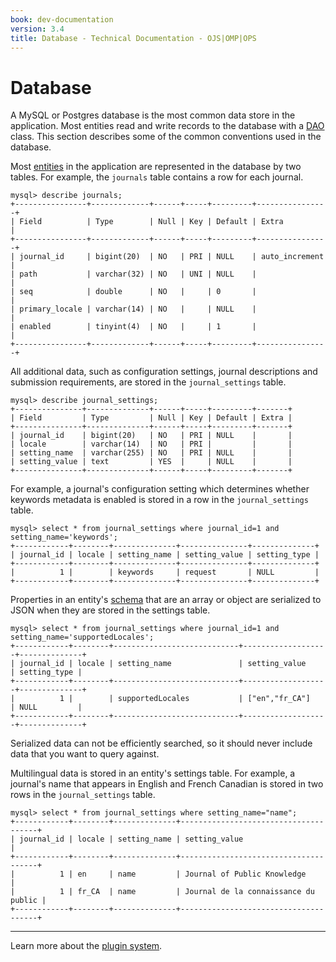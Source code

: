```yaml
---
book: dev-documentation
version: 3.4
title: Database - Technical Documentation - OJS|OMP|OPS
---
```


# Database

A MySQL or Postgres database is the most common data store in the application. Most entities read and write records to the database with a [DAO](./architecture-daos) class. This section describes some of the common conventions used in the database.

Most [entities](./architecture-entities) in the application are represented in the database by two tables. For example, the `journals` table contains a row for each journal.

```
mysql> describe journals;
+----------------+-------------+------+-----+---------+----------------+
| Field          | Type        | Null | Key | Default | Extra          |
+----------------+-------------+------+-----+---------+----------------+
| journal_id     | bigint(20)  | NO   | PRI | NULL    | auto_increment |
| path           | varchar(32) | NO   | UNI | NULL    |                |
| seq            | double      | NO   |     | 0       |                |
| primary_locale | varchar(14) | NO   |     | NULL    |                |
| enabled        | tinyint(4)  | NO   |     | 1       |                |
+----------------+-------------+------+-----+---------+----------------+
```

All additional data, such as configuration settings, journal descriptions and submission requirements, are stored in the `journal_settings` table.

```
mysql> describe journal_settings;
+---------------+--------------+------+-----+---------+-------+
| Field         | Type         | Null | Key | Default | Extra |
+---------------+--------------+------+-----+---------+-------+
| journal_id    | bigint(20)   | NO   | PRI | NULL    |       |
| locale        | varchar(14)  | NO   | PRI |         |       |
| setting_name  | varchar(255) | NO   | PRI | NULL    |       |
| setting_value | text         | YES  |     | NULL    |       |
+---------------+--------------+------+-----+---------+-------+
```

For example, a journal's configuration setting which determines whether keywords metadata is enabled is stored in a row in the `journal_settings` table.

```
mysql> select * from journal_settings where journal_id=1 and setting_name='keywords';
+------------+--------+--------------+---------------+--------------+
| journal_id | locale | setting_name | setting_value | setting_type |
+------------+--------+--------------+---------------+--------------+
|          1 |        | keywords     | request       | NULL         |
+------------+--------+--------------+---------------+--------------+
```

Properties in an entity's [schema](./architecture-entities#schemas) that are an array or object are serialized to JSON when they are stored in the settings table.

```
mysql> select * from journal_settings where journal_id=1 and setting_name='supportedLocales';
+------------+--------+----------------------------+-------------------+--------------+
| journal_id | locale | setting_name               | setting_value     | setting_type |
+------------+--------+----------------------------+-------------------+--------------+
|          1 |        | supportedLocales           | ["en","fr_CA"]    | NULL         |
+------------+--------+----------------------------+-------------------+--------------+
```

Serialized data can not be efficiently searched, so it should never include data that you want to query against.

Multilingual data is stored in an entity's settings table. For example, a journal's name that appears in English and French Canadian is stored in two rows in the `journal_settings` table.

```
mysql> select * from journal_settings where setting_name="name";
+------------+--------+--------------+--------------------------------------+
| journal_id | locale | setting_name | setting_value                        |
+------------+--------+--------------+--------------------------------------+
|          1 | en     | name         | Journal of Public Knowledge          |
|          1 | fr_CA  | name         | Journal de la connaissance du public |
+------------+--------+--------------+--------------------------------------+
```

---

Learn more about the [plugin system](./architecture-plugins).
